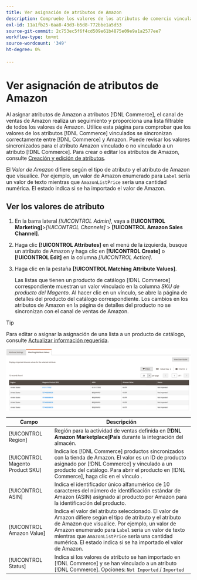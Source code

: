 ```yaml
---
title: Ver asignación de atributos de Amazon
description: Compruebe los valores de los atributos de comercio vinculados para que se sincronicen correctamente entre Commerce y Amazon.
exl-id: 11a1fb25-6aa8-43d3-b5d8-772bbe1a5d53
source-git-commit: 2c753ec5f6f4cd509e61b4875e09e9a1a2577ee7
workflow-type: tm+mt
source-wordcount: '349'
ht-degree: 0%

---
```


# Ver asignación de atributos de Amazon

Al asignar atributos de Amazon a atributos [!DNL Commerce], el canal de ventas de Amazon realiza un seguimiento y proporciona una lista filtrable de todos los valores de Amazon. Utilice esta página para comprobar que los valores de los atributos [!DNL Commerce] vinculados se sincronizan correctamente entre [!DNL Commerce] y Amazon. Puede revisar los valores sincronizados para el atributo Amazon vinculado o no vinculado a un atributo [!DNL Commerce]. Para crear o editar los atributos de Amazon, consulte [Creación y edición de atributos](./creating-attributes.md).

El _Valor de Amazon_ difiere según el tipo de atributo y el atributo de Amazon que visualice. Por ejemplo, un valor de Amazon enumerado para `Label` sería un valor de texto mientras que `AmazonListPrice` sería una cantidad numérica. El estado indica si se ha importado el valor de Amazon.

## Ver los valores de atributo

1. En la barra lateral _[!UICONTROL Admin]_, vaya a **[!UICONTROL Marketing]**>_[!UICONTROL Channels]_ > **[!UICONTROL Amazon Sales Channel]**.

1. Haga clic **[!UICONTROL Attributes]** en el menú de la izquierda, busque un atributo de Amazon y haga clic en **[!UICONTROL Create]** o **[!UICONTROL Edit]** en la columna _[!UICONTROL Action]_.

1. Haga clic en la pestaña **[!UICONTROL Matching Attribute Values]**.

   Las listas que tienen un producto de catálogo [!DNL Commerce] correspondiente muestran un valor vinculado en la columna _SKU de producto del Magento_. Al hacer clic en un vínculo, se abre la página de detalles del producto del catálogo correspondiente. Los cambios en los atributos de Amazon en la página de detalles del producto no se sincronizan con el canal de ventas de Amazon.

>[!TIP]
>Para editar o asignar la asignación de una lista a un producto de catálogo, consulte [Actualizar información requerida](./amazon-manually-update-incomplete-listing.md).

![Ver valores de atributo](assets/amazon-managing-attribute-values.png)

| Campo | Descripción |
|--- |--- |
| [!UICONTROL Region] | Región para la actividad de ventas definida en **[!DNL Amazon Marketplace]País** durante la integración del almacén. |
| [!UICONTROL Magento Product SKU] | Indica los [!DNL Commerce] productos sincronizados con la tienda de Amazon. El valor es un ID de producto asignado por [!DNL Commerce] y vinculado a un producto del catálogo. Para abrir el producto en [!DNL Commerce], haga clic en el vínculo . |
| [!UICONTROL ASIN] | Indica el identificador único alfanumérico de 10 caracteres del número de identificación estándar de Amazon (ASIN) asignado al producto por Amazon para la identificación del producto. |
| [!UICONTROL Amazon Value] | Indica el valor del atributo seleccionado. El valor de Amazon difiere según el tipo de atributo y el atributo de Amazon que visualice. Por ejemplo, un valor de Amazon enumerado para `Label` sería un valor de texto mientras que `AmazonListPrice` sería una cantidad numérica. El estado indica si se ha importado el valor de Amazon. |
| [!UICONTROL Status] | Indica si los valores de atributo se han importado en [!DNL Commerce] y se han vinculado a un atributo [!DNL Commerce]. Opciones: `Not Imported` / `Imported` |
